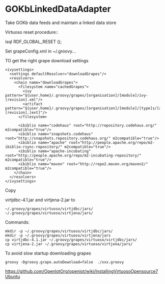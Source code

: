 GOKbLinkedDataAdapter
=====================

Take GOKb data feeds and maintain a linked data store


Virtuoso reset procedure::

isql
RDF_GLOBAL_RESET ();




Set grapeConfig.xml in ~/.groovy...


TO get the right grape download settings

    <ivysettings>
      <settings defaultResolver="downloadGrapes"/>
      <resolvers>
        <chain name="downloadGrapes">
          <filesystem name="cachedGrapes">
            <ivy pattern="${user.home}/.groovy/grapes/[organisation]/[module]/ivy-[revision].xml"/>
            <artifact pattern="${user.home}/.groovy/grapes/[organisation]/[module]/[type]s/[artifact]-[revision].[ext]"/>
          </filesystem>
  
          <ibiblio name="codehaus" root="http://repository.codehaus.org/" m2compatible="true"/>
          <ibiblio name="snapshots.codehaus" root="http://snapshots.repository.codehaus.org/" m2compatible="true"/>
          <ibiblio name="apache" root="http://people.apache.org/repo/m2-ibiblio-rsync-repository/" m2compatible="true"/>
          <ibiblio name="apache-incubating" root="http://people.apache.org/repo/m2-incubating-repository/" m2compatible="true"/>
          <ibiblio name="maven" root="http://repo2.maven.org/maven2/" m2compatible="true"/>
        </chain>
      </resolvers>
    </ivysettings>



Copy 

virtjdbc-4.1.jar and virtjena-2.jar to 

    ~/.groovy/grapes/virtuoso/virtjdbc/jars/
    ~/.groovy/grapes/virtuoso/virtjena/jars/

Commands:

    mkdir -p ~/.groovy/grapes/virtuoso/virtjdbc/jars/
    mkdir -p ~/.groovy/grapes/virtuoso/virtjena/jars
    cp virtjdbc-4.1.jar ~/.groovy/grapes/virtuoso/virtjdbc/jars/
    cp virtjena-2.jar ~/.groovy/grapes/virtuoso/virtjena/jars/



To avoid slow startup downloading grapes

    groovy -Dgroovy.grape.autoDownload=false  ./xxx.groovy



https://github.com/OpenIotOrg/openiot/wiki/InstallingVirtuosoOpensource7Ubuntu
